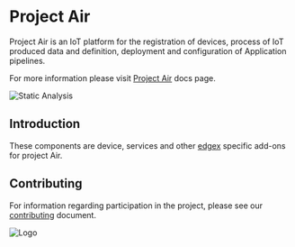 # Project Air

Project Air is an IoT platform for the registration of devices, process of IoT produced data and definition, deployment and configuration of Application pipelines.

For more information please visit [Project Air](https://tibcosoftware.github.io/labs-air/) docs page.

![Static Analysis](https://github.com/TIBCOSoftware/labs-air-edgex/workflows/Static%20Analysis/badge.svg)

## Introduction

These components are device, services and other [edgex](https://www.edgexfoundry.org/) specific add-ons for project Air.

## Contributing

For information regarding participation in the project, please see our
[contributing](https://github.com/TIBCOSoftware/labs-air/blob/master/CONTRIBUTING.md)
document.

![Logo](https://tibcosoftware.github.io/TIBCO-LABS/about/tibcolabs-brand.png "Labs Logo")
